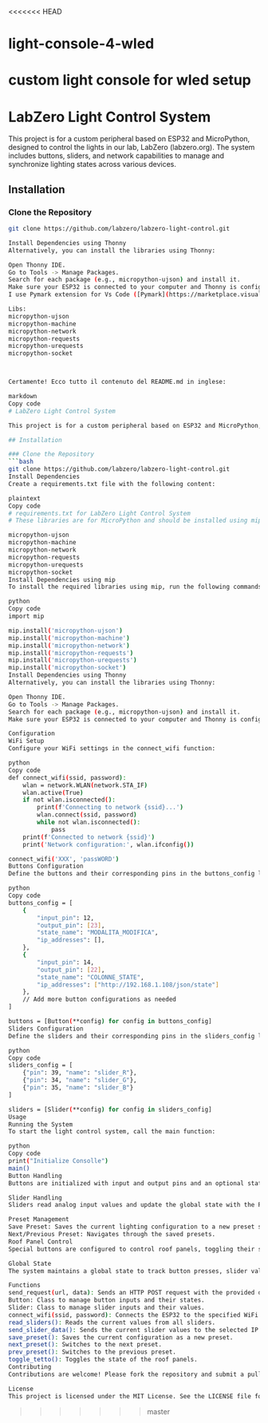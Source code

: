 <<<<<<< HEAD
# light-console-4-wled
custom light console for wled setup
=======
# LabZero Light Control System

This project is for a custom peripheral based on ESP32 and MicroPython, designed to control the lights in our lab, LabZero (labzero.org). The system includes buttons, sliders, and network capabilities to manage and synchronize lighting states across various devices.

## Installation

### Clone the Repository

````bash
git clone https://github.com/labzero/labzero-light-control.git

Install Dependencies using Thonny
Alternatively, you can install the libraries using Thonny:

Open Thonny IDE.
Go to Tools -> Manage Packages.
Search for each package (e.g., micropython-ujson) and install it.
Make sure your ESP32 is connected to your computer and Thonny is configured to use MicroPython (ESP32).
I use Pymark extension for Vs Code ([Pymark](https://marketplace.visualstudio.com/items?itemName=pycom.Pymakr))

Libs:
micropython-ujson
micropython-machine
micropython-network
micropython-requests
micropython-urequests
micropython-socket



Certamente! Ecco tutto il contenuto del README.md in inglese:

markdown
Copy code
# LabZero Light Control System

This project is for a custom peripheral based on ESP32 and MicroPython, designed to control the lights in our lab, LabZero (labzero.org). The system includes buttons, sliders, and network capabilities to manage and synchronize lighting states across various devices.

## Installation

### Clone the Repository
```bash
git clone https://github.com/labzero/labzero-light-control.git
Install Dependencies
Create a requirements.txt file with the following content:

plaintext
Copy code
# requirements.txt for LabZero Light Control System
# These libraries are for MicroPython and should be installed using mip or Thonny

micropython-ujson
micropython-machine
micropython-network
micropython-requests
micropython-urequests
micropython-socket
Install Dependencies using mip
To install the required libraries using mip, run the following commands in your MicroPython environment:

python
Copy code
import mip

mip.install('micropython-ujson')
mip.install('micropython-machine')
mip.install('micropython-network')
mip.install('micropython-requests')
mip.install('micropython-urequests')
mip.install('micropython-socket')
Install Dependencies using Thonny
Alternatively, you can install the libraries using Thonny:

Open Thonny IDE.
Go to Tools -> Manage Packages.
Search for each package (e.g., micropython-ujson) and install it.
Make sure your ESP32 is connected to your computer and Thonny is configured to use MicroPython (ESP32).

Configuration
WiFi Setup
Configure your WiFi settings in the connect_wifi function:

python
Copy code
def connect_wifi(ssid, password):
    wlan = network.WLAN(network.STA_IF)
    wlan.active(True)
    if not wlan.isconnected():
        print(f'Connecting to network {ssid}...')
        wlan.connect(ssid, password)
        while not wlan.isconnected():
            pass
    print(f'Connected to network {ssid}')
    print('Network configuration:', wlan.ifconfig())

connect_wifi('XXX', 'passWORD')
Buttons Configuration
Define the buttons and their corresponding pins in the buttons_config list:

python
Copy code
buttons_config = [
    {
        "input_pin": 12,
        "output_pin": [23],
        "state_name": "MODALITA_MODIFICA",
        "ip_addresses": [],
    },
    {
        "input_pin": 14,
        "output_pin": [22],
        "state_name": "COLONNE_STATE",
        "ip_addresses": ["http://192.168.1.108/json/state"]
    },
    // Add more button configurations as needed
]

buttons = [Button(**config) for config in buttons_config]
Sliders Configuration
Define the sliders and their corresponding pins in the sliders_config list:

python
Copy code
sliders_config = [
    {"pin": 39, "name": "slider_R"},
    {"pin": 34, "name": "slider_G"},
    {"pin": 35, "name": "slider_B"}
]

sliders = [Slider(**config) for config in sliders_config]
Usage
Running the System
To start the light control system, call the main function:

python
Copy code
print("Initialize Consolle")
main()
Button Handling
Buttons are initialized with input and output pins and an optional state name. When pressed, they toggle their state and send requests to configured IP addresses if applicable.

Slider Handling
Sliders read analog input values and update the global state with the RGB values, which are then sent to the configured IP addresses.

Preset Management
Save Preset: Saves the current lighting configuration to a new preset slot.
Next/Previous Preset: Navigates through the saved presets.
Roof Panel Control
Special buttons are configured to control roof panels, toggling their state and sending requests to specified IP addresses.

Global State
The system maintains a global state to track button presses, slider values, and selected IP addresses. This state is used to synchronize lighting configurations across multiple devices.

Functions
send_request(url, data): Sends an HTTP POST request with the provided data.
Button: Class to manage button inputs and their states.
Slider: Class to manage slider inputs and their values.
connect_wifi(ssid, password): Connects the ESP32 to the specified WiFi network.
read_sliders(): Reads the current values from all sliders.
send_slider_data(): Sends the current slider values to the selected IP addresses.
save_preset(): Saves the current configuration as a new preset.
next_preset(): Switches to the next preset.
prev_preset(): Switches to the previous preset.
toggle_tetto(): Toggles the state of the roof panels.
Contributing
Contributions are welcome! Please fork the repository and submit a pull request with your changes.

License
This project is licensed under the MIT License. See the LICENSE file for details.
````
>>>>>>> master
